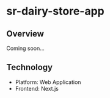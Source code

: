 # sr-dairy-store-app

## Overview
Coming soon...

## Technology
- Platform: Web Application
- Frontend: Next.js
